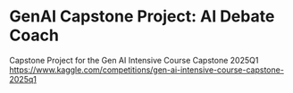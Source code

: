 # GenAI Capstone Project: AI Debate Coach
Capstone Project for the Gen AI Intensive Course Capstone 2025Q1
https://www.kaggle.com/competitions/gen-ai-intensive-course-capstone-2025q1
